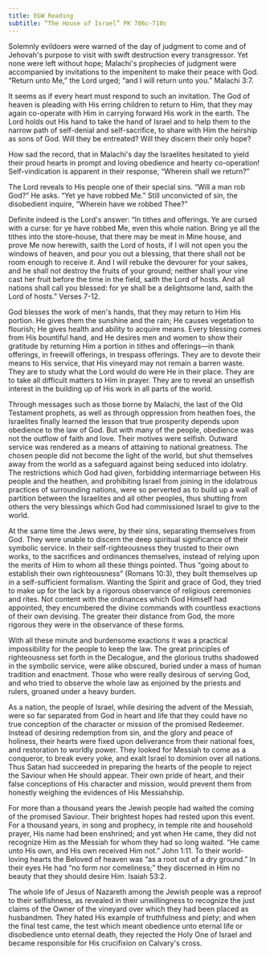 ```yaml
---
title: EGW Reading
subtitle: “The House of Israel” PK 706c-710c
---
```


Solemnly evildoers were warned of the day of judgment to come and of Jehovah's purpose to visit with swift destruction every transgressor. Yet none were left without hope; Malachi's prophecies of judgment were accompanied by invitations to the impenitent to make their peace with God. “Return unto Me,” the Lord urged; “and I will return unto you.” Malachi 3:7.

It seems as if every heart must respond to such an invitation. The God of heaven is pleading with His erring children to return to Him, that they may again co-operate with Him in carrying forward His work in the earth. The Lord holds out His hand to take the hand of Israel and to help them to the narrow path of self-denial and self-sacrifice, to share with Him the heirship as sons of God. Will they be entreated? Will they discern their only hope?

How sad the record, that in Malachi's day the Israelites hesitated to yield their proud hearts in prompt and loving obedience and hearty co-operation! Self-vindication is apparent in their response, “Wherein shall we return?”

The Lord reveals to His people one of their special sins. “Will a man rob God?” He asks. “Yet ye have robbed Me.” Still unconvicted of sin, the disobedient inquire, “Wherein have we robbed Thee?”

Definite indeed is the Lord's answer: “In tithes and offerings. Ye are cursed with a curse: for ye have robbed Me, even this whole nation. Bring ye all the tithes into the store-house, that there may be meat in Mine house, and prove Me now herewith, saith the Lord of hosts, if I will not open you the windows of heaven, and pour you out a blessing, that there shall not be room enough to receive it. And I will rebuke the devourer for your sakes, and he shall not destroy the fruits of your ground; neither shall your vine cast her fruit before the time in the field, saith the Lord of hosts. And all nations shall call you blessed: for ye shall be a delightsome land, saith the Lord of hosts.” Verses 7-12.

God blesses the work of men's hands, that they may return to Him His portion. He gives them the sunshine and the rain; He causes vegetation to flourish; He gives health and ability to acquire means. Every blessing comes from His bountiful hand, and He desires men and women to show their gratitude by returning Him a portion in tithes and offerings—in thank offerings, in freewill offerings, in trespass offerings. They are to devote their means to His service, that His vineyard may not remain a barren waste. They are to study what the Lord would do were He in their place. They are to take all difficult matters to Him in prayer. They are to reveal an unselfish interest in the building up of His work in all parts of the world.

Through messages such as those borne by Malachi, the last of the Old Testament prophets, as well as through oppression from heathen foes, the Israelites finally learned the lesson that true prosperity depends upon obedience to the law of God. But with many of the people, obedience was not the outflow of faith and love. Their motives were selfish. Outward service was rendered as a means of attaining to national greatness. The chosen people did not become the light of the world, but shut themselves away from the world as a safeguard against being seduced into idolatry. The restrictions which God had given, forbidding intermarriage between His people and the heathen, and prohibiting Israel from joining in the idolatrous practices of surrounding nations, were so perverted as to build up a wall of partition between the Israelites and all other peoples, thus shutting from others the very blessings which God had commissioned Israel to give to the world.

At the same time the Jews were, by their sins, separating themselves from God. They were unable to discern the deep spiritual significance of their symbolic service. In their self-righteousness they trusted to their own works, to the sacrifices and ordinances themselves, instead of relying upon the merits of Him to whom all these things pointed. Thus “going about to establish their own righteousness” (Romans 10:3), they built themselves up in a self-sufficient formalism. Wanting the Spirit and grace of God, they tried to make up for the lack by a rigorous observance of religious ceremonies and rites. Not content with the ordinances which God Himself had appointed, they encumbered the divine commands with countless exactions of their own devising. The greater their distance from God, the more rigorous they were in the observance of these forms.

With all these minute and burdensome exactions it was a practical impossibility for the people to keep the law. The great principles of righteousness set forth in the Decalogue, and the glorious truths shadowed in the symbolic service, were alike obscured, buried under a mass of human tradition and enactment. Those who were really desirous of serving God, and who tried to observe the whole law as enjoined by the priests and rulers, groaned under a heavy burden.

As a nation, the people of Israel, while desiring the advent of the Messiah, were so far separated from God in heart and life that they could have no true conception of the character or mission of the promised Redeemer. Instead of desiring redemption from sin, and the glory and peace of holiness, their hearts were fixed upon deliverance from their national foes, and restoration to worldly power. They looked for Messiah to come as a conqueror, to break every yoke, and exalt Israel to dominion over all nations. Thus Satan had succeeded in preparing the hearts of the people to reject the Saviour when He should appear. Their own pride of heart, and their false conceptions of His character and mission, would prevent them from honestly weighing the evidences of His Messiahship.

For more than a thousand years the Jewish people had waited the coming of the promised Saviour. Their brightest hopes had rested upon this event. For a thousand years, in song and prophecy, in temple rite and household prayer, His name had been enshrined; and yet when He came, they did not recognize Him as the Messiah for whom they had so long waited. “He came unto His own, and His own received Him not.” John 1:11. To their world-loving hearts the Beloved of heaven was “as a root out of a dry ground.” In their eyes He had “no form nor comeliness;” they discerned in Him no beauty that they should desire Him. Isaiah 53:2.

The whole life of Jesus of Nazareth among the Jewish people was a reproof to their selfishness, as revealed in their unwillingness to recognize the just claims of the Owner of the vineyard over which they had been placed as husbandmen. They hated His example of truthfulness and piety; and when the final test came, the test which meant obedience unto eternal life or disobedience unto eternal death, they rejected the Holy One of Israel and became responsible for His crucifixion on Calvary's cross.